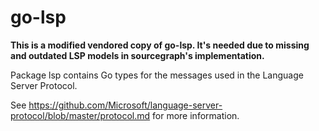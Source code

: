 # go-lsp

**This is a modified vendored copy of go-lsp. It's needed due to missing and outdated LSP models in sourcegraph's implementation.**

Package lsp contains Go types for the messages used in the Language Server
Protocol.

See
https://github.com/Microsoft/language-server-protocol/blob/master/protocol.md
for more information.
